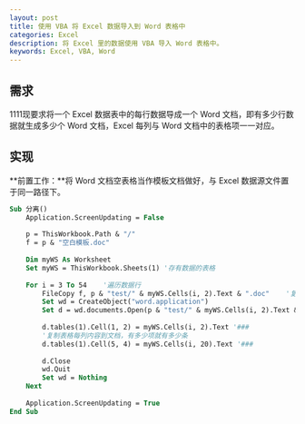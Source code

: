 ```yaml
---
layout: post
title: 使用 VBA 将 Excel 数据导入到 Word 表格中
categories: Excel
description: 将 Excel 里的数据使用 VBA 导入 Word 表格中。
keywords: Excel, VBA, Word
---
```


## 需求

1111现要求将一个 Excel 数据表中的每行数据导成一个 Word 文档，即有多少行数据就生成多少个 Word 文档，Excel 每列与 Word 文档中的表格项一一对应。

## 实现

**前置工作：**将 Word 文档空表格当作模板文档做好，与 Excel 数据源文件置于同一路径下。

```vb
Sub 分离()
    Application.ScreenUpdating = False
    
    p = ThisWorkbook.Path & "/"
    f = p & "空白模板.doc"
    
    Dim myWS As Worksheet
    Set myWS = ThisWorkbook.Sheets(1) '存有数据的表格
    
    For i = 3 To 54    '遍历数据行
        FileCopy f, p & "test/" & myWS.Cells(i, 2).Text & ".doc"    '复制空模板并以某列数据为名命名新产生的文档
        Set wd = CreateObject("word.application")
        Set d = wd.documents.Open(p & "test/" & myWS.Cells(i, 2).Text & ".doc") '打开新文档
        
        d.tables(1).Cell(1, 2) = myWS.Cells(i, 2).Text '###
        '复制表格每列内容到文档，有多少项就有多少条
        d.tables(1).Cell(5, 4) = myWS.Cells(i, 20).Text '###
        
        d.Close
        wd.Quit
        Set wd = Nothing
    Next
    
    Application.ScreenUpdating = True
End Sub
```
